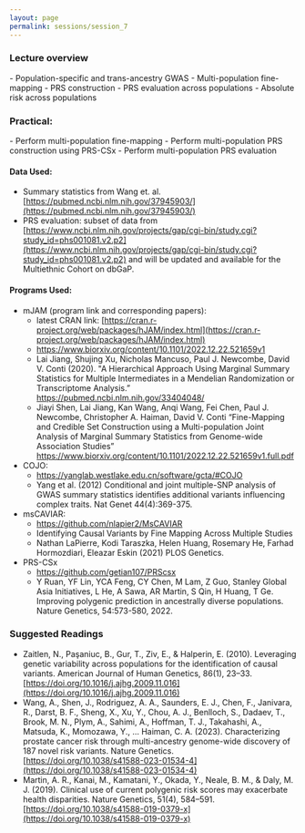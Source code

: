 ```yaml
---
layout: page
permalink: sessions/session_7
---
```


### Lecture overview

- Population-specific and trans-ancestry GWAS
- Multi-population fine-mapping
- PRS construction
- PRS evaluation across populations
- Absolute risk across populations

### Practical:

- Perform multi-population fine-mapping
- Perform multi-population PRS construction using PRS-CSx
- Perform multi-population PRS evaluation

#### Data Used:
- Summary statistics from Wang et. al. [https://pubmed.ncbi.nlm.nih.gov/37945903/](https://pubmed.ncbi.nlm.nih.gov/37945903/)
- PRS evaluation: subset of data from [https://www.ncbi.nlm.nih.gov/projects/gap/cgi-bin/study.cgi?study_id=phs001081.v2.p2](https://www.ncbi.nlm.nih.gov/projects/gap/cgi-bin/study.cgi?study_id=phs001081.v2.p2) and will be updated and available for the Multiethnic Cohort on dbGaP.

#### Programs Used:
- mJAM (program link and corresponding papers):
    - latest CRAN link: [https://cran.r-project.org/web/packages/hJAM/index.html](https://cran.r-project.org/web/packages/hJAM/index.html)
    - https://www.biorxiv.org/content/10.1101/2022.12.22.521659v1
    - Lai Jiang, Shujing Xu, Nicholas Mancuso, Paul J. Newcombe, David V. Conti (2020). "A Hierarchical Approach Using Marginal Summary Statistics for Multiple Intermediates in a Mendelian Randomization or Transcriptome Analysis.” https://pubmed.ncbi.nlm.nih.gov/33404048/ 
    - Jiayi Shen, Lai Jiang, Kan Wang, Anqi Wang, Fei Chen, Paul J. Newcombe, Christopher A. Haiman, David V. Conti “Fine-Mapping and Credible Set Construction using a Multi-population Joint Analysis of Marginal Summary Statistics from Genome-wide Association Studies” https://www.biorxiv.org/content/10.1101/2022.12.22.521659v1.full.pdf 
- COJO:
    - https://yanglab.westlake.edu.cn/software/gcta/#COJO
    - Yang et al. (2012) Conditional and joint multiple-SNP analysis of GWAS summary statistics identifies additional variants influencing complex traits. Nat Genet 44(4):369-375.
- msCAVIAR:
    - https://github.com/nlapier2/MsCAVIAR
    - Identifying Causal Variants by Fine Mapping Across Multiple Studies
    - Nathan LaPierre, Kodi Taraszka, Helen Huang, Rosemary He, Farhad Hormozdiari, Eleazar Eskin (2021) PLOS Genetics.
- PRS-CSx
    - https://github.com/getian107/PRScsx
    - Y Ruan, YF Lin, YCA Feng, CY Chen, M Lam, Z Guo, Stanley Global Asia Initiatives, L He, A Sawa, AR Martin, S Qin, H Huang, T Ge. Improving polygenic prediction in ancestrally diverse populations. Nature Genetics, 54:573-580, 2022.

### Suggested Readings

- Zaitlen, N., Paşaniuc, B., Gur, T., Ziv, E., & Halperin, E. (2010). Leveraging genetic variability across populations for the identification of causal variants. American Journal of Human Genetics, 86(1), 23–33. [https://doi.org/10.1016/j.ajhg.2009.11.016](https://doi.org/10.1016/j.ajhg.2009.11.016)
- Wang, A., Shen, J., Rodriguez, A. A., Saunders, E. J., Chen, F., Janivara, R., Darst, B. F., Sheng, X., Xu, Y., Chou, A. J., Benlloch, S., Dadaev, T., Brook, M. N., Plym, A., Sahimi, A., Hoffman, T. J., Takahashi, A., Matsuda, K., Momozawa, Y., … Haiman, C. A. (2023). Characterizing prostate cancer risk through multi-ancestry genome-wide discovery of 187 novel risk variants. Nature Genetics. [https://doi.org/10.1038/s41588-023-01534-4](https://doi.org/10.1038/s41588-023-01534-4)
- Martin, A. R., Kanai, M., Kamatani, Y., Okada, Y., Neale, B. M., & Daly, M. J. (2019). Clinical use of current polygenic risk scores may exacerbate health disparities. Nature Genetics, 51(4), 584–591. [https://doi.org/10.1038/s41588-019-0379-x](https://doi.org/10.1038/s41588-019-0379-x)
